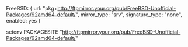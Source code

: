 FreeBSD: {
	url: "pkg+http://ftpmirror.your.org/pub/FreeBSD-Unofficial-Packages/92amd64-default/",
	mirror_type: "srv",
	signature_type: "none",
	enabled: yes
}

setenv PACKAGESITE "http://ftpmirror.your.org/pub/FreeBSD-Unofficial-Packages/92amd64-default/"

